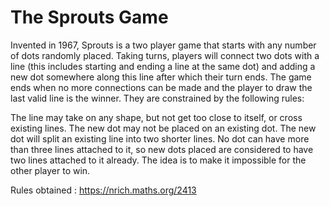 # The Sprouts Game
Invented in 1967, Sprouts is a two player game that starts with any number of dots randomly placed. Taking turns, players will connect two dots with a line (this includes starting and ending a line at the same dot) and adding a new dot somewhere along this line after which their turn ends. The game ends when no more connections can be made and the player to draw the last valid line is the winner. They are constrained by the following rules:

The line may take on any shape, but not get too close to itself, or cross existing lines.
The new dot may not be placed on an existing dot. The new dot will split an existing line into two shorter lines.
No dot can have more than three lines attached to it, so new dots placed are considered to have two lines attached to it already.
The idea is to make it impossible for the other player to win.

Rules obtained : https://nrich.maths.org/2413
